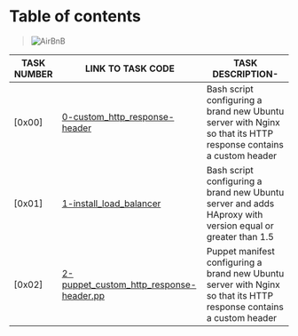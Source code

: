 
# Table of contents

> ![AirBnB](./assets/Screenshot%20from%202023-07-10%2014-59-47.png)

TASK NUMBER | LINK TO TASK CODE | TASK DESCRIPTION-
----- | ------ | ---------- 
[0x00] | [0-custom_http_response-header](./0-custom_http_response-header) | Bash script configuring a brand new Ubuntu server with Nginx so that its HTTP response contains a custom header
[0x01] | [1-install_load_balancer](./1-install_load_balancer) | Bash script configuring a brand new Ubuntu server and adds HAproxy with version equal or greater than 1.5
[0x02] | [2-puppet_custom_http_response-header.pp](./2-puppet_custom_http_response-header.pp) | Puppet manifest configuring a brand new Ubuntu server with Nginx so that its HTTP response contains a custom header
